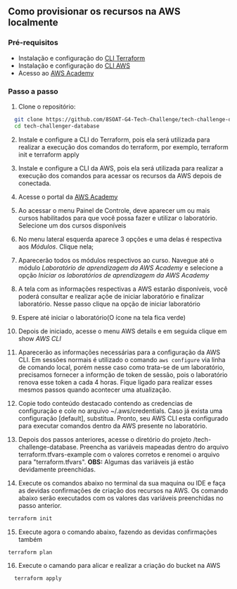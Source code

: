 ## Como provisionar os recursos na AWS localmente

### Pré-requisitos

- Instalação e configuração do [CLI Terraform](https://developer.hashicorp.com/terraform/tutorials/aws-get-started/install-cli)
- Instalação e configuração do [CLI AWS](https://docs.aws.amazon.com/pt_br/cli/latest/userguide/getting-started-install.html)
- Acesso ao [AWS Academy](https://awsacademy.instructure.com/)

### Passo a passo

1.  Clone o repositório:

```sh
  git clone https://github.com/8SOAT-G4-Tech-Challenge/tech-challenge-database.git
  cd tech-challenger-database
```

2. Instale e configure a CLI do Terraform, pois ela será utilizada para realizar a execução dos comandos do terraform, por exemplo, terraform init e terraform apply

3. Instale e configure a CLI da AWS, pois ela será utilizada para realizar a execução dos comandos para acessar os recursos da AWS depois de conectada.

4. Acesse o portal da [AWS Academy](https://docs.aws.amazon.com/pt_br/cli/latest/userguide/getting-started-install.html)

5. Ao acessar o menu Painel de Controle, deve aparecer um ou mais cursos habilitados para que você possa fazer e utilizar o laboratório. Selecione um dos cursos disponíveis

6. No menu lateral esquerda aparece 3 opções e uma delas é respectiva aos _Módulos_. Clique nela;

7. Aparecerão todos os módulos respectivos ao curso. Navegue até o módulo _Laboratório de aprendizagem da AWS Academy_ e selecione a opção _Iniciar os laboratórios de aprendizagem da AWS Academy_

8. A tela com as informações respectivas a AWS estarão disponíveis, você poderá consultar e realizar açõe de iniciar laboratório e finalizar laboratório. Nesse passo clique na opção de iniciar laboratório

9. Espere até iniciar o laboratório(O ícone na tela fica verde)

10. Depois de iniciado, acesse o menu AWS details e em seguida clique em show _AWS CLI_

11. Aparecerão as informações necessárias para a configuração da AWS CLI. Em sessões normais é utilizado o comando `aws configure` via linha de comando local, porém nesse caso como trata-se de um laboratório, precisamos fornecer a informção de token de sessão, pois o laboratório renova esse token a cada 4 horas. Fique ligado para realizar esses mesmos passos quando acontecer uma atualização.

12. Copie todo conteúdo destacado contendo as credencias de configuração e cole no arquivo ~/.aws/credentials. Caso já exista uma configuração [default], substitua. Pronto, seu AWS CLI esta configurado para executar comandos dentro da AWS presente no laboratório.

13. Depois dos passos anteriores, acesse o diretório do projeto /tech-challenge-database. Preencha as variáveis mapeadas dentro do arquivo terraform.tfvars-example com o valores corretos e renomei o arquivo para "terraform.tfvars". **OBS:** Algumas das variáveis já estão devidamente preenchidas.

14. Execute os comandos abaixo no terminal da sua maquina ou IDE e faça as devidas confirmações de criação dos recursos na AWS. Os comando abaixo serão executados com os valores das variáveis preenchidas no passo anterior.

```sh
terraform init
```

15. Execute agora o comando abaixo, fazendo as devidas confirmações também

```sh
terraform plan
```

16. Execute o camando para alicar e realizar a criação do bucket na AWS

```sh
  terraform apply
```
